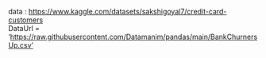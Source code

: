 data : https://www.kaggle.com/datasets/sakshigoyal7/credit-card-customers  
DataUrl = ‘https://raw.githubusercontent.com/Datamanim/pandas/main/BankChurnersUp.csv’
